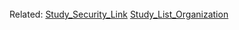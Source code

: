 <br>
Related: <a href='Study_Security_Link.md'>Study_Security_Link</a> <a href='Study_List_Organization.md'>Study_List_Organization</a>
